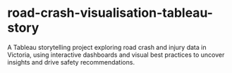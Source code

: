 # road-crash-visualisation-tableau-story
A Tableau storytelling project exploring road crash and injury data in Victoria, using interactive dashboards and visual best practices to uncover insights and drive safety recommendations.
